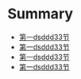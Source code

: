 # Summary

* [第一dsddd33节](chapter1.md)
* [第一dsddd33节](chapter1.md)
* [第一dsddd33节](chapter1.md)
* [第一dsddd33节](chapter1.md)
